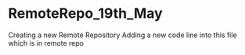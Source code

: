 # RemoteRepo_19th_May
Creating a new Remote Repository
Adding a new code line into this file which is in remote repo

